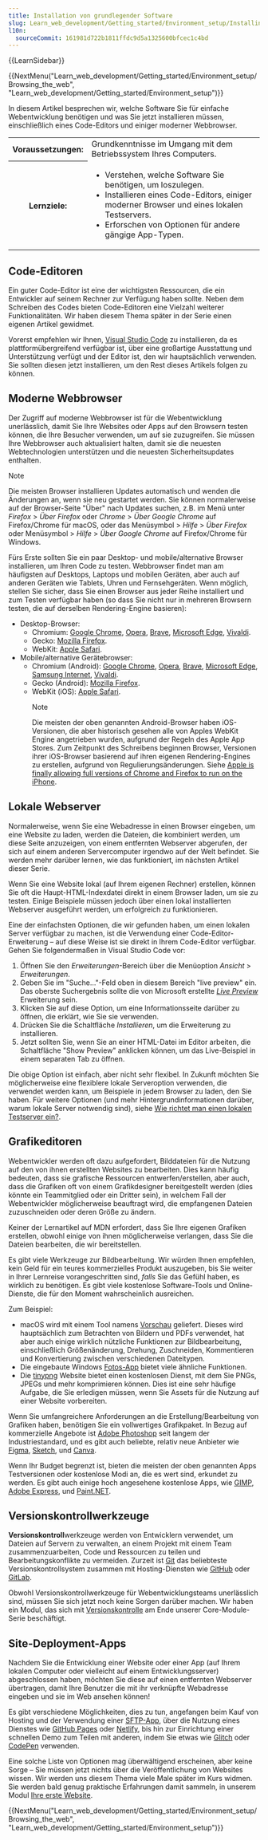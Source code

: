 ```yaml
---
title: Installation von grundlegender Software
slug: Learn_web_development/Getting_started/Environment_setup/Installing_software
l10n:
  sourceCommit: 161981d722b1811ffdc9d5a1325600bfcec1c4bd
---
```


{{LearnSidebar}}

{{NextMenu("Learn_web_development/Getting_started/Environment_setup/Browsing_the_web", "Learn_web_development/Getting_started/Environment_setup")}}

In diesem Artikel besprechen wir, welche Software Sie für einfache Webentwicklung benötigen und was Sie jetzt installieren müssen, einschließlich eines Code-Editors und einiger moderner Webbrowser.

<table>
  <tbody>
    <tr>
      <th scope="row">Voraussetzungen:</th>
      <td>
        Grundkenntnisse im Umgang mit dem Betriebssystem Ihres Computers.
      </td>
    </tr>
    <tr>
      <th scope="row">Lernziele:</th>
      <td>
        <ul>
          <li>Verstehen, welche Software Sie benötigen, um loszulegen.</li>
          <li>Installieren eines Code-Editors, einiger moderner Browser und eines lokalen Testservers.</li>
          <li>Erforschen von Optionen für andere gängige App-Typen.</li>
        </ul>
      </td>
    </tr>
  </tbody>
</table>

## Code-Editoren

Ein guter Code-Editor ist eine der wichtigsten Ressourcen, die ein Entwickler auf seinem Rechner zur Verfügung haben sollte. Neben dem Schreiben des Codes bieten Code-Editoren eine Vielzahl weiterer Funktionalitäten. Wir haben diesem Thema später in der Serie einen eigenen Artikel gewidmet.

Vorerst empfehlen wir Ihnen, [Visual Studio Code](https://code.visualstudio.com/) zu installieren, da es plattformübergreifend verfügbar ist, über eine großartige Ausstattung und Unterstützung verfügt und der Editor ist, den wir hauptsächlich verwenden. Sie sollten diesen jetzt installieren, um den Rest dieses Artikels folgen zu können.

## Moderne Webbrowser

Der Zugriff auf moderne Webbrowser ist für die Webentwicklung unerlässlich, damit Sie Ihre Websites oder Apps auf den Browsern testen können, die Ihre Besucher verwenden, um auf sie zuzugreifen. Sie müssen Ihre Webbrowser auch aktualisiert halten, damit sie die neuesten Webtechnologien unterstützen und die neuesten Sicherheitsupdates enthalten.

> [!NOTE]
> Die meisten Browser installieren Updates automatisch und wenden die Änderungen an, wenn sie neu gestartet werden. Sie können normalerweise auf der Browser-Seite "Über" nach Updates suchen, z.B. im Menü unter _Firefox_ > _Über Firefox_ oder _Chrome_ > _Über Google Chrome_ auf Firefox/Chrome für macOS, oder das Menüsymbol > _Hilfe_ > _Über Firefox_ oder Menüsymbol > _Hilfe_ > _Über Google Chrome_ auf Firefox/Chrome für Windows.

Fürs Erste sollten Sie ein paar Desktop- und mobile/alternative Browser installieren, um Ihren Code zu testen. Webbrowser findet man am häufigsten auf Desktops, Laptops und mobilen Geräten, aber auch auf anderen Geräten wie Tablets, Uhren und Fernsehgeräten. Wenn möglich, stellen Sie sicher, dass Sie einen Browser aus jeder Reihe installiert und zum Testen verfügbar haben (so dass Sie nicht nur in mehreren Browsern testen, die auf derselben Rendering-Engine basieren):

- Desktop-Browser:
  - Chromium: [Google Chrome](https://www.google.com/chrome/), [Opera](https://www.opera.com/opera), [Brave](https://brave.com/download/), [Microsoft Edge](https://www.microsoft.com/en-us/edge), [Vivaldi](https://vivaldi.com/).
  - Gecko: [Mozilla Firefox](https://www.mozilla.org/en-US/firefox/new/).
  - WebKit: [Apple Safari](https://www.apple.com/safari/).
- Mobile/alternative Gerätebrowser:
  - Chromium (Android): [Google Chrome](https://www.google.com/chrome/go-mobile/), [Opera](https://www.opera.com/opera), [Brave](https://brave.com/download/), [Microsoft Edge](https://www.microsoft.com/en-us/edge/mobile), [Samsung Internet](https://www.samsung.com/us/support/owners/app/samsung-internet), [Vivaldi](https://vivaldi.com/android/).
  - Gecko (Android): [Mozilla Firefox](https://www.mozilla.org/en-US/firefox/browsers/mobile/android/).
  - WebKit (iOS): [Apple Safari](https://www.apple.com/safari/).
    > [!NOTE]
    > Die meisten der oben genannten Android-Browser haben iOS-Versionen, die aber historisch gesehen alle von Apples WebKit Engine angetrieben wurden, aufgrund der Regeln des Apple App Stores. Zum Zeitpunkt des Schreibens beginnen Browser, Versionen ihrer iOS-Browser basierend auf ihren eigenen Rendering-Engines zu erstellen, aufgrund von Regulierungsänderungen. Siehe [Apple is finally allowing full versions of Chrome and Firefox to run on the iPhone](https://www.theverge.com/2024/1/25/24050478/apple-ios-17-4-browser-engines-eu).

## Lokale Webserver

Normalerweise, wenn Sie eine Webadresse in einen Browser eingeben, um eine Website zu laden, werden die Dateien, die kombiniert werden, um diese Seite anzuzeigen, von einem entfernten Webserver abgerufen, der sich auf einem anderen Servercomputer irgendwo auf der Welt befindet. Sie werden mehr darüber lernen, wie das funktioniert, im nächsten Artikel dieser Serie.

Wenn Sie eine Website lokal (auf Ihrem eigenen Rechner) erstellen, können Sie oft die Haupt-HTML-Indexdatei direkt in einem Browser laden, um sie zu testen. Einige Beispiele müssen jedoch über einen lokal installierten Webserver ausgeführt werden, um erfolgreich zu funktionieren.

Eine der einfachsten Optionen, die wir gefunden haben, um einen lokalen Server verfügbar zu machen, ist die Verwendung einer Code-Editor-Erweiterung – auf diese Weise ist sie direkt in Ihrem Code-Editor verfügbar. Gehen Sie folgendermaßen in Visual Studio Code vor:

1. Öffnen Sie den _Erweiterungen_-Bereich über die Menüoption _Ansicht_ > _Erweiterungen_.
2. Geben Sie im "Suche..."-Feld oben in diesem Bereich "live preview" ein. Das oberste Suchergebnis sollte die von Microsoft erstellte [_Live Preview_](https://marketplace.visualstudio.com/items?itemName=ms-vscode.live-server) Erweiterung sein.
3. Klicken Sie auf diese Option, um eine Informationsseite darüber zu öffnen, die erklärt, wie Sie sie verwenden.
4. Drücken Sie die Schaltfläche _Installieren_, um die Erweiterung zu installieren.
5. Jetzt sollten Sie, wenn Sie an einer HTML-Datei im Editor arbeiten, die Schaltfläche "Show Preview" anklicken können, um das Live-Beispiel in einem separaten Tab zu öffnen.

Die obige Option ist einfach, aber nicht sehr flexibel. In Zukunft möchten Sie möglicherweise eine flexiblere lokale Serveroption verwenden, die verwendet werden kann, um Beispiele in jedem Browser zu laden, den Sie haben. Für weitere Optionen (und mehr Hintergrundinformationen darüber, warum lokale Server notwendig sind), siehe [Wie richtet man einen lokalen Testserver ein?](/de/docs/Learn_web_development/Howto/Tools_and_setup/set_up_a_local_testing_server).

## Grafikeditoren

Webentwickler werden oft dazu aufgefordert, Bilddateien für die Nutzung auf den von ihnen erstellten Websites zu bearbeiten. Dies kann häufig bedeuten, dass sie grafische Ressourcen entwerfen/erstellen, aber auch, dass die Grafiken oft von einem Grafikdesigner bereitgestellt werden (dies könnte ein Teammitglied oder ein Dritter sein), in welchem Fall der Webentwickler möglicherweise beauftragt wird, die empfangenen Dateien zuzuschneiden oder deren Größe zu ändern.

Keiner der Lernartikel auf MDN erfordert, dass Sie Ihre eigenen Grafiken erstellen, obwohl einige von ihnen möglicherweise verlangen, dass Sie die Dateien bearbeiten, die wir bereitstellen.

Es gibt viele Werkzeuge zur Bildbearbeitung. Wir würden Ihnen empfehlen, kein Geld für ein teures kommerzielles Produkt auszugeben, bis Sie weiter in Ihrer Lernreise vorangeschritten sind, _falls_ Sie das Gefühl haben, es wirklich zu benötigen. Es gibt viele kostenlose Software-Tools und Online-Dienste, die für den Moment wahrscheinlich ausreichen.

Zum Beispiel:

- macOS wird mit einem Tool namens [Vorschau](https://support.apple.com/en-gb/guide/preview/welcome/mac) geliefert. Dieses wird hauptsächlich zum Betrachten von Bildern und PDFs verwendet, hat aber auch einige wirklich nützliche Funktionen zur Bildbearbeitung, einschließlich Größenänderung, Drehung, Zuschneiden, Kommentieren und Konvertierung zwischen verschiedenen Dateitypen.
- Die eingebaute Windows [Fotos-App](https://support.microsoft.com/en-gb/windows/manage-photos-and-videos-with-microsoft-photos-app-c0c6422f-d4cb-2e3d-eb65-7069071b2f9b) bietet viele ähnliche Funktionen.
- Die [tinypng](https://tinypng.com/) Website bietet einen kostenlosen Dienst, mit dem Sie PNGs, JPEGs und mehr komprimieren können. Dies ist eine sehr häufige Aufgabe, die Sie erledigen müssen, wenn Sie Assets für die Nutzung auf einer Website vorbereiten.

Wenn Sie umfangreichere Anforderungen an die Erstellung/Bearbeitung von Grafiken haben, benötigen Sie ein vollwertiges Grafikpaket. In Bezug auf kommerzielle Angebote ist [Adobe Photoshop](https://www.adobe.com/products/photoshop.html) seit langem der Industriestandard, und es gibt auch beliebte, relativ neue Anbieter wie [Figma](https://www.figma.com/), [Sketch](https://www.sketch.com/), und [Canva](https://www.canva.com).

Wenn Ihr Budget begrenzt ist, bieten die meisten der oben genannten Apps Testversionen oder kostenlose Modi an, die es wert sind, erkundet zu werden. Es gibt auch einige hoch angesehene kostenlose Apps, wie [GIMP](https://www.gimp.org/), [Adobe Express](https://www.adobe.com/express/), und [Paint.NET](https://www.getpaint.net/).

## Versionskontrollwerkzeuge

**Versionskontroll**werkzeuge werden von Entwicklern verwendet, um Dateien auf Servern zu verwalten, an einem Projekt mit einem Team zusammenzuarbeiten, Code und Ressourcen zu teilen und Bearbeitungskonflikte zu vermeiden. Zurzeit ist [Git](https://git-scm.com/) das beliebteste Versionskontrollsystem zusammen mit Hosting-Diensten wie [GitHub](https://github.com/) oder [GitLab](https://about.gitlab.com/).

Obwohl Versionskontrollwerkzeuge für Webentwicklungsteams unerlässlich sind, müssen Sie sich jetzt noch keine Sorgen darüber machen. Wir haben ein Modul, das sich mit [Versionskontrolle](/de/docs/Learn_web_development/Core/Version_control) am Ende unserer Core-Module-Serie beschäftigt.

## Site-Deployment-Apps

Nachdem Sie die Entwicklung einer Website oder einer App (auf Ihrem lokalen Computer oder vielleicht auf einem Entwicklungsserver) abgeschlossen haben, möchten Sie diese auf einen entfernten Webserver übertragen, damit Ihre Benutzer die mit ihr verknüpfte Webadresse eingeben und sie im Web ansehen können!

Es gibt verschiedene Möglichkeiten, dies zu tun, angefangen beim Kauf von Hosting und der Verwendung einer [SFTP-App](/de/docs/Learn_web_development/Howto/Tools_and_setup/Upload_files_to_a_web_server#sftp), über die Nutzung eines Dienstes wie [GitHub Pages](https://pages.github.com/) oder [Netlify](https://www.netlify.com/), bis hin zur Einrichtung einer schnellen Demo zum Teilen mit anderen, indem Sie etwas wie [Glitch](https://glitch.com/) oder [CodePen](https://codepen.io/) verwenden.

Eine solche Liste von Optionen mag überwältigend erscheinen, aber keine Sorge – Sie müssen jetzt nichts über die Veröffentlichung von Websites wissen. Wir werden uns diesem Thema viele Male später im Kurs widmen. Sie werden bald genug praktische Erfahrungen damit sammeln, in unserem Modul [Ihre erste Website](/de/docs/Learn_web_development/Getting_started/Your_first_website).

{{NextMenu("Learn_web_development/Getting_started/Environment_setup/Browsing_the_web", "Learn_web_development/Getting_started/Environment_setup")}}
